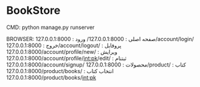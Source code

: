 # BookStore

CMD:
python manage.py runserver

BROWSER:
صفحه اصلی :
127.0.0.1:8000/
    ورود :
    127.0.0.1:8000/account/login/
        خروج :
        127.0.0.1:8000/account/logout/
        پروفایل :
        127.0.0.1:8000/account/profile/new/
            ویرایش :
            127.0.0.1:8000/account/profile/<int:pk>/edit/
    ثبتنام :
    127.0.0.1:8000/account/signup/
    محصولات :
    127.0.0.1:8000/product/
        کتاب :
        127.0.0.1:8000/product/books/
        انتخاب کتاب :
        127.0.0.1:8000/product/books/<int:pk>

